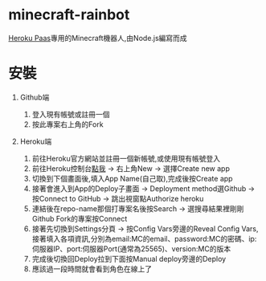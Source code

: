 # minecraft-rainbot
[Heroku Paas](http://www.heroku.com)專用的Minecraft機器人,由Node.js編寫而成

# 安裝
1. Github端
    1. 登入現有帳號或註冊一個
    2. 按此專案右上角的Fork
  
2. Heroku端
    1. 前往Heroku官方網站並註冊一個新帳號,或使用現有帳號登入
    2. 前往Heroku控制台[點我](https://dashboard.heroku.com) -> 右上角New -> 選擇Create new app
    3. 切換到下個畫面後,填入App Name(自己取),完成後按Create app 
    4. 接著會進入到App的Deploy子畫面 -> Deployment method選Github -> 按Connect to GitHub -> 跳出視窗點Authorize heroku
    5. 連結後在repo-name那個打專案名後按Search -> 選搜尋結果裡剛剛Github Fork的專案按Connect
    6. 接著先切換到Settings分頁 -> 按Config Vars旁邊的Reveal Config Vars,接著填入各項資訊,分別為email:MC的email、password:MC的密碼、ip:伺服器IP、port:伺服器Port(通常為25565)、version:MC的版本
    7. 完成後切換回Deploy拉到下面按Manual deploy旁邊的Deploy
    8. 應該過一段時間就會看到角色在線上了
